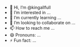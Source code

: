 - 👋 Hi, I’m @kingallfull
- 👀 I’m interested in ...
- 🌱 I’m currently learning ...
- 💞️ I’m looking to collaborate on ...
- 📫 How to reach me ...
- 😄 Pronouns: ...
- ⚡ Fun fact: ...

<!---
kingallfull/kingallfull is a ✨ special ✨ repository because its `README.md` (this file) appears on your GitHub profile.
You can click the Preview link to take a look at your changes.
--->
